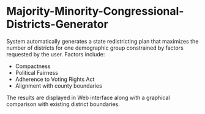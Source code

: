 # Majority-Minority-Congressional-Districts-Generator
<section>
<p>System automatically generates a state redistricting plan that maximizes the number of districts for one
demographic group constrained by factors requested by the user.
Factors include:
<ul>
<li>Compactness </li>
<li>Political Fairness</li>
<li>Adherence to Voting Rights Act </li>
<li>Alignment with county boundaries</li>
</ul>
The results are displayed in Web interface along with a graphical comparison with existing district boundaries.
</p>
</section>
